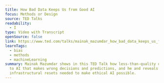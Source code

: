 ```yaml
---
title: How Bad Data Keeps Us from Good AI
focus: Methods or Design
source: TED Talks
readability:
  - I
type: Video with Transcript
openSource: false
link: https://www.ted.com/talks/mainak_mazumdar_how_bad_data_keeps_us_from_good_ai
learnTags:
  - bias
  - methods
  - machineLearning
summary: Mainak Mazumdar shows in this TED Talk how less-than-quality data leads
  to AI that makes wrong decisions and predictions, and he and reveals three
  infrastructural resets needed to make ethical AI possible.
---
```


